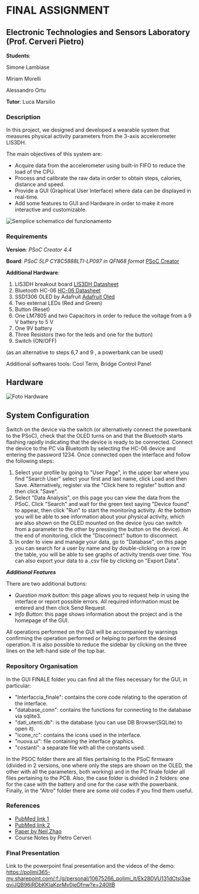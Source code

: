 ﻿# **FINAL ASSIGNMENT**

## **Electronic Technologies and Sensors Laboratory (Prof. Cerveri Pietro)**

**Students**:

Simone Lambiase

Miriam Morelli

Alessandro Ortu

**Tutor**:
Luca Marsilio

### **Description**

In this project, we designed and developed a wearable system that measures physical activity parameters from the 3-axis accelerometer LIS3DH.

The main objectives of this system are:

- Acquire data from the accelerometer using built-in FIFO to reduce the load of the CPU.
- Process and calibrate the raw data in order to obtain steps, calories, distance and speed.
- Provide a GUI (Graphical User Interface) where data can be displayed in real-time.
- Add some features to GUI and Hardware in order to make it more interactive and customizable.

![Semplice schematico del funzionamento](https://github.com/ltebs-polimi/AY2223_II_Project-5/blob/main/Altro/foto_project.png)

### **Requirements**

**Version**: *PSoC Creator 4.4*

**Board**: *PSoC 5LP CY8C5888LTI-LP097 in QFN68 format* [PSoC Creator](https://www.infineon.com/cms/en/design-support/tools/sdk/psoc-software/psoc-creator/)

**Additional Hardware**:

1. LIS3DH breakout board [LIS3DH Datasheet](https://www.st.com/resource/en/datasheet/lis3dh.pdf)
1. Bluetooth HC-06 [HC-06 Datasheet](https://www.st.com/resource/en/datasheet/lis3dh.pdf)
1. SSD1306 OLED by Adafruit [Adafruit Oled](https://www.adafruit.com/product/326)
1. Two external LEDs (Red and Green)
1. Button (Reset)
1. One LM7805 and two Capacitors in order to reduce the voltage from a 9 V battery to 5 V
1. One 9V battery
1. Three Resistors (two for the leds and one for the button)
2. Switch (ON/OFF)

(as an alternative to steps 6,7 and 9 , a powerbank can be used)

Additional softwares tools: Cool Term, Bridge Control Panel

## **Hardware**
![Foto Hardware](https://github.com/ltebs-polimi/AY2223_II_Project-5/blob/main/Altro/foto_H.jpg)
## **System Configuration**
Switch on the device via the switch (or alternatively connect the powerbank to the PSoC), check that the OLED turns on and that the Bluetooth starts flashing rapidly indicating that the device is ready to be connected. Connect the device to the PC via Bluetooth by selecting the HC-06 device and entering the password 1234. Once connected open the interface and follow the following steps:
1. Select your profile by going to "User Page", in the upper bar where you find "Search User" select your first and last name, click Load and then Save. Alternatively, register via the "Click here to register" button and then click "Save".
2. Select "Data Analysis", on this page you can view the data from the PSoC. Click "Search" and wait for the green text saying "Device found" to appear, then click "Run" to start the monitoring activity. At the bottom you will be able to see information about your physical activity, which are also shown on the OLED mounted on the device (you can switch from a parameter to the other by pressing the button on the device). At the end of monitoring, click the "Disconnect" button to disconnect.
3. In order to view and manage your data, go to "Database", on this page you can search for a user by name and by double-clicking on a row in the table, you will be able to see graphs of activity trends over time. You can also export your data to a .csv file by clicking on "Export Data".

***Additional Features***

There are two additional buttons:
- *Question mark button*: this page allows you to request help in using the interface or report possible errors. All required information must be entered and then click Send Request. 
- *Info Button*: this page shows information about the project and is the homepage of the GUI.

All operations performed on the GUI will be accompanied by warnings confirming the operation performed or helping to perform the desired operation. It is also possible to reduce the sidebar by clicking on the three lines on the left-hand side of the top bar.

### **Repository Organisation**
In the GUI FINALE folder you can find all the files necessary for the GUI, in particular:
- "Interfaccia_finale": contains the core code relating to the operation of the interface.
- "database_conn": contains the functions for connecting to the database via sqlite3.
- "dati_utenti.db": is the database (you can use DB Browser(SQLite) to open it).
- "icone_rc": contains the icons used in the interface.
- "nuova.ui": file containing the interface graphics.
- "costanti": a separate file with all the constants used.

In the PSOC folder there are all files pertaining to the PSoC firmware (divided in 2 versions, one where only the steps are shown on the OLED, the other with all the parameters, both working) and in the PC finale folder all files pertaining to the PCB.
Also, the case folder is divided in 2 folders: one for the case with the battery and one for the case with the powerbank.
Finally, in the "Altro" folder there are some old codes if you find them useful.

### **References**
- [PubMed link 1](https://pubmed.ncbi.nlm.nih.gov/25749552/)
- [PubMed link 2](https://pubmed.ncbi.nlm.nih.gov/24656871/)
- [Paper by Neil Zhao](https://www.analog.com/media/en/technical-documentation/technical-articles/pedometer.pdf)
- Course Notes by Pietro Cerveri

### **Final Presentation**
Link to the powerpoint final presentation and the videos of the demo: https://polimi365-my.sharepoint.com/:f:/g/personal/10675266_polimi_it/Ek28DVU131dCtsj3aeqviJQB96iRDbKKIaKprMv0jeDfnw?e=240ltB 


